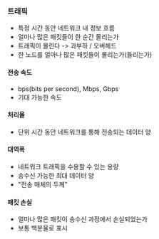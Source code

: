 ### 트래픽
- 특정 시간 동안 네트워크 내 정보 흐름
- 얼마나 많은 패킷들이 한 순간 몰리는가
- 트래픽이 몰린다 -> 과부하 / 오버헤드
- 한 노드를 얼마나 많은 패킷들이 몰리는가(들리는가)

#### 전송 속도
- bps(bits per second), Mbps, Gbps
- 기대 가능한 속도
#### 처리율
- 단위 시간 동안 네트워크를 통해 전송되는 데이터 양
#### 대역폭
- 네트워크 트래픽을 수용할 수 있는 용량
- 송수신 가능한 최대 데이터 양
- "전송 매체의 두께"
#### 패킷 손실
- 얼마나 많은 패킷이 송수신 과정에서 손실되었는가
- 보통 백분율로 표시